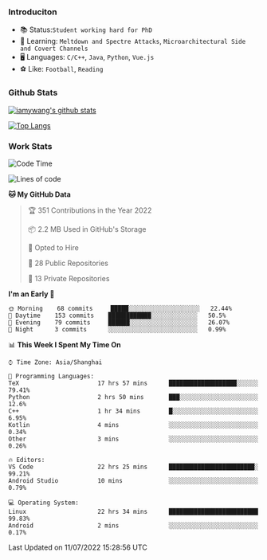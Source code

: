 ### Introduciton

- 📚 Status:`Student working hard for PhD`
- 🔎 Learning: `Meltdown and Spectre Attacks`, `Microarchitectural Side and Covert Channels`
- 🖥️ Languages: `C/C++`, `Java`, `Python`, `Vue.js`
- ⚽ Like: `Football`, `Reading`

### Github Stats

[![iamywang's github stats](https://github-readme-stats.vercel.app/api?username=iamywang&count_private=true&show_icons=true)]()

[![Top Langs](https://github-readme-stats.vercel.app/api/top-langs/?username=iamywang&layout=compact)]()

### Work Stats

<!--START_SECTION:waka-->
![Code Time](http://img.shields.io/badge/Code%20Time-518%20hrs%203%20mins-blue)

![Lines of code](https://img.shields.io/badge/From%20Hello%20World%20I%27ve%20Written--37%20Thousand%20lines%20of%20code-blue)

**🐱 My GitHub Data** 

> 🏆 351 Contributions in the Year 2022
 > 
> 📦 2.2 MB Used in GitHub's Storage 
 > 
> 💼 Opted to Hire
 > 
> 📜 28 Public Repositories 
 > 
> 🔑 13 Private Repositories  
 > 
**I'm an Early 🐤** 

```text
🌞 Morning    68 commits     █████░░░░░░░░░░░░░░░░░░░░   22.44% 
🌆 Daytime    153 commits    ████████████░░░░░░░░░░░░░   50.5% 
🌃 Evening    79 commits     ██████░░░░░░░░░░░░░░░░░░░   26.07% 
🌙 Night      3 commits      ░░░░░░░░░░░░░░░░░░░░░░░░░   0.99%

```


📊 **This Week I Spent My Time On** 

```text
⌚︎ Time Zone: Asia/Shanghai

💬 Programming Languages: 
TeX                      17 hrs 57 mins      ███████████████████░░░░░░   79.41% 
Python                   2 hrs 50 mins       ███░░░░░░░░░░░░░░░░░░░░░░   12.6% 
C++                      1 hr 34 mins        █░░░░░░░░░░░░░░░░░░░░░░░░   6.95% 
Kotlin                   4 mins              ░░░░░░░░░░░░░░░░░░░░░░░░░   0.34% 
Other                    3 mins              ░░░░░░░░░░░░░░░░░░░░░░░░░   0.26%

🔥 Editors: 
VS Code                  22 hrs 25 mins      ████████████████████████░   99.21% 
Android Studio           10 mins             ░░░░░░░░░░░░░░░░░░░░░░░░░   0.79%

💻 Operating System: 
Linux                    22 hrs 34 mins      █████████████████████████   99.83% 
Android                  2 mins              ░░░░░░░░░░░░░░░░░░░░░░░░░   0.17%

```


 Last Updated on 11/07/2022 15:28:56 UTC
<!--END_SECTION:waka-->
